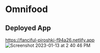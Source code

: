 # Omnifood
## Deployed App
https://fanciful-piroshki-f94a26.netlify.app
![Screenshot 2023-01-13 at 2 40 46 PM](https://user-images.githubusercontent.com/84048140/212432235-ab3409fc-c4cc-492f-acf8-29708af2d3de.png)
